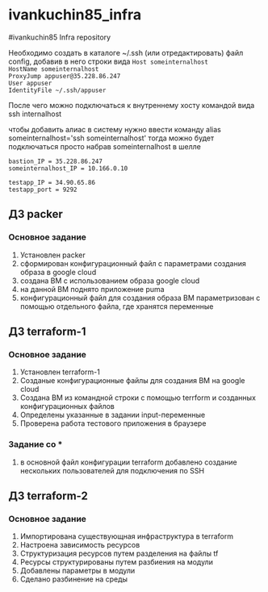 # ivankuchin85_infra
#ivankuchin85 Infra repository

Необходимо создать в каталоге ~/.ssh (или отредактировать) файл config, добавив в него строки вида
`Host someinternalhost`  
    `HostName someinternalhost`  
    `ProxyJump appuser@35.228.86.247`  
    `User appuser`  
    `IdentityFile ~/.ssh/appuser`

После чего можно подключаться к внутреннему хосту командой вида ssh internalhost

чтобы добавить алиас в систему нужно ввести команду alias someinternalhost='ssh someinternalhost'
тогда можно будет подключаться просто набрав someinternalhost в шелле

`bastion_IP = 35.228.86.247`  
`someinternalhost_IP = 10.166.0.10`

`testapp_IP = 34.90.65.86`  
`testapp_port = 9292`

## ДЗ packer

### Основное задание
1. Установлен packer
2. сформирован конфигурационный файл с параметрами создания образа в google cloud
3. создана ВМ с использованием образа google cloud
4. на данной ВМ поднято приложение puma
5. конфигурационный файл для создания образа ВМ параметризован с помощью отдельного файла, где хранятся переменные

## ДЗ terraform-1

### Основное задание
1. Установлен terraform-1
2. Созданые конфигурационные файлы для создания ВМ на google cloud
3. Создана ВМ из командной строки с помощью terrform и созданных конфигурационных файлов
4. Определены указанные в задании input-переменные
5. Проверена работа тестового приложения в браузере

### Задание со *
1. в основной файл конфигурации terraform  добавлено создание нескольких пользователей для подключения по SSH 

## ДЗ terraform-2

### Основное задание
1. Импортирована существующная инфраструктура в terraform
2. Настроена зависимость ресурсов
3. Структуризация ресурсов путем разделения на файлы tf
4. Ресурсы структурированы путем разбиения на модули
5. Добавлены параметры в модули
6. Сделано разбинение на среды
